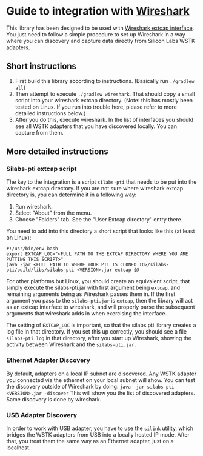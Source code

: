 # Guide to integration with [Wireshark](https://www.wireshark.org)

This library has been designed to be used with [Wireshark extcap interface](https://www.wireshark.org/docs/wsdg_html_chunked/ChCaptureExtcap.html).
You just need to follow a simple procedure to set up Wireshark in a way where you can discovery and capture data directly from Silicon Labs WSTK adapters.

## Short instructions
1. First build this library according to instructions. (Basically run `./gradlew all`)
1. Then attempt to execute `./gradlew wireshark`. That should copy a small script into your wireshark extcap directory. (Note: this has mostly been tested on Linux. If you run into trouble here, please refer to more detailed instructions below.)
1. After you do this, execute wireshark. In the list of interfaces you should see all WSTK adapters that you have discovered locally. You can capture from them.

## More detailed instructions

### Silabs-pti extcap script
The key to the integration is a script `silabs-pti` that needs to be put into the wireshark extcap directory. If you are not sure where wireshark extcap directory is, you can determine it in a following way:
1. Run wireshark.
1. Select "About" from the menu.
1. Choose "Folders" tab. See the "User Extcap directory" entry there.

You need to add into this directory a short script that looks like this (at least on Linux):

```
#!/usr/bin/env bash
export EXTCAP_LOC="<FULL PATH TO THE EXTCAP DIRECTORY WHERE YOU ARE PUTTING THIS SCRIPT>"
java -jar <FULL PATH TO WHERE YOUR PTI IS CLONED TO>/silabs-pti/build/libs/silabs-pti-<VERSION>.jar extcap $@
```

For other platforms but Linux, you should create an equivalent script, that simply execute the silabs-pti.jar with first argument being `extcap`, and remaining arguments being as Wireshark passes them in. If the first argument you pass to the `silabs-pti.jar` is `extcap`, then the library will act as an extcap interface to wireshark, and will properly parse the subsequent arguments that wireshark adds in when exercising the interface.

The setting of `EXTCAP_LOC` is important, so that the silabs pti library creates a log file in that directory. If you set this up correctly, you should see a file `silabs-pti.log` in that directory, after you start up Wireshark, showing the activity between Wireshark and the `silabs-pti.jar`. 

### Ethernet Adapter Discovery

By default, adapters on a local IP subnet are discovered. Any WSTK adapter you connected via the ethernet on your local subnet will show.
You can test the discovery outside of Wireshark by doing:
  `java -jar silabs-pti-<VERSION>.jar -discover`
This will show you the list of discovered adapters. Same discovery is done by wireshark.

### USB Adapter Discovery

In order to work with USB adapter, you have to use the `silink` utility, which bridges the WSTK adapters from USB into a locally hosted IP mode. After that, you treat them the same way as an Ethernet adapter, just on a localhost.
